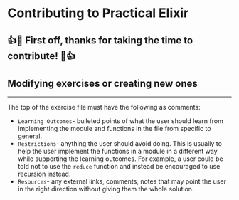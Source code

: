 # Contributing to Practical Elixir
:+1::tada: First off, thanks for taking the time to contribute! :tada::+1:
---

## Modifying exercises or creating new ones
---
The top of the exercise file must have the following as comments:
- `Learning Outcomes`- bulleted points of what the user should learn from implementing the module and functions in the file from specific to general.
- `Restrictions`- anything the user should avoid doing. This is usually to help the user implement the functions in a module in a different way while supporting the learning outcomes. For example, a user could be told not to use the `reduce` function and instead be encouraged to use recursion instead.
- `Resources`- any external links, comments, notes that may point the user in the right direction without giving them the whole solution.

